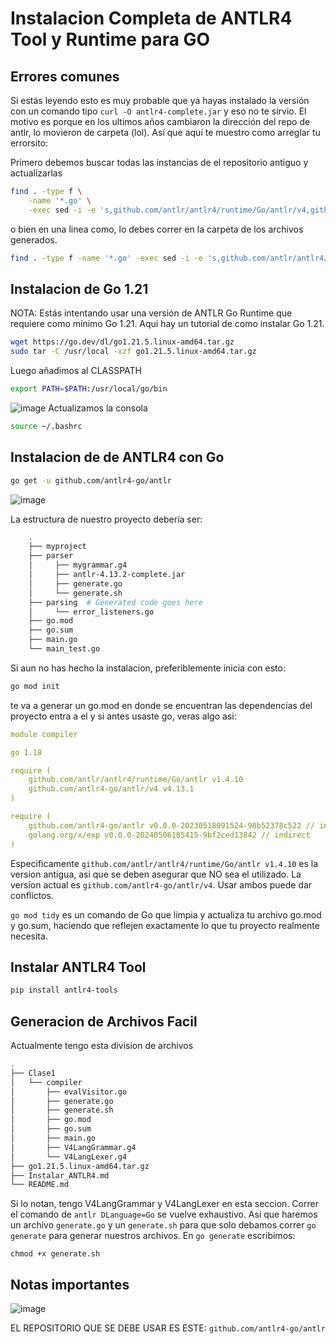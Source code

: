 # Instalacion Completa de ANTLR4 Tool y Runtime para GO
## Errores comunes
Si estás leyendo esto es muy probable que ya hayas instalado la versión 
con un comando tipo `curl -O antlr4-complete.jar` y eso no te sirvio. 
El motivo es porque en los ultimos años cambiaron la dirección del repo
de antlr, lo movieron de carpeta (lol). Así que aquí te muestro como arreglar tu errorsito: 

Primero debemos buscar todas las instancias de el repositorio antiguo y actualizarlas 
```bash
find . -type f \
    -name '*.go' \
    -exec sed -i -e 's,github.com/antlr/antlr4/runtime/Go/antlr/v4,github.com/antlr4-go/antlr/v4,g' {} \;
```
o bien en una linea como, lo debes correr en la carpeta de los archivos generados. 
```bash
find . -type f -name '*.go' -exec sed -i -e 's,github.com/antlr/antlr4/runtime/Go/antlr/v4,github.com/antlr4-go/antlr/v4,g' {} \;
```

## Instalacion de Go 1.21 
NOTA: 
Estás intentando usar una versión de ANTLR Go Runtime que requiere como mínimo Go 1.21. Aqui hay un tutorial de como instalar Go 1.21. 
```bash
wget https://go.dev/dl/go1.21.5.linux-amd64.tar.gz
sudo tar -C /usr/local -xzf go1.21.5.linux-amd64.tar.gz
```
Luego añadimos al CLASSPATH 
```bash
export PATH=$PATH:/usr/local/go/bin
```
![image](https://github.com/user-attachments/assets/f2f0d9fe-4881-4371-87b5-2816a14b513d)
Actualizamos la consola
```bash 
source ~/.bashrc
```

## Instalacion de de ANTLR4 con Go 
```bash
go get -u github.com/antlr4-go/antlr
```
![image](https://github.com/user-attachments/assets/a1610ac3-a16f-4789-94ff-b271029f2821)

La estructura de nuestro proyecto debería ser: 
```bash
	.
	├── myproject
	├── parser
	│     ├── mygrammar.g4
	│     ├── antlr-4.13.2-complete.jar
	│     ├── generate.go
	│     └── generate.sh
	├── parsing  # Generated code goes here
	│     └── error_listeners.go
	├── go.mod
	├── go.sum
	├── main.go
	└── main_test.go
```

Si aun no has hecho la instalacion, preferiblemente inicia con esto: 
```bash
go mod init
```
te va a generar un go.mod en donde se encuentran las dependencias del proyecto
entra a el y si antes usaste go, veras algo asi: 
```yaml
module compiler

go 1.18

require (
	github.com/antlr/antlr4/runtime/Go/antlr v1.4.10
	github.com/antlr4-go/antlr/v4 v4.13.1
)

require (
	github.com/antlr4-go/antlr v0.0.0-20230518091524-98b52378c522 // indirect
	golang.org/x/exp v0.0.0-20240506185415-9bf2ced13842 // indirect
)
```
Especificamente `github.com/antlr/antlr4/runtime/Go/antlr v1.4.10` es la version antigua, asi que se deben asegurar que NO sea el utilizado. La version actual es 
`github.com/antlr4-go/antlr/v4`. Usar ambos puede dar conflictos. 


`go mod tidy` es un comando de Go que limpia y actualiza tu archivo go.mod y go.sum, haciendo que reflejen exactamente lo que tu proyecto realmente necesita.

## Instalar ANTLR4 Tool 
```bash 
pip install antlr4-tools
```
## Generacion de Archivos Facil
Actualmente tengo esta division de archivos 
```bash
.
├── Clase1
│   └── compiler
│       ├── evalVisitor.go
│       ├── generate.go
│       ├── generate.sh
│       ├── go.mod
│       ├── go.sum
│       ├── main.go
│       ├── V4LangGrammar.g4
│       └── V4LangLexer.g4
├── go1.21.5.linux-amd64.tar.gz
├── Instalar_ANTLR4.md
└── README.md

```
Si lo notan, tengo V4LangGrammar y V4LangLexer en esta seccion. Correr el comando de `antlr DLanguage=Go` se vuelve exhaustivo. Así que haremos un archivo `generate.go` y un `generate.sh` para que solo debamos correr `go generate` para generar nuestros archivos. 
En `go generate` escribimos: 

`chmod +x generate.sh`

## Notas importantes
![image](https://github.com/user-attachments/assets/6adc625b-8a0c-4502-8573-d7ecd1f49540)

EL REPOSITORIO QUE SE DEBE USAR ES ESTE: `github.com/antlr4-go/antlr`




